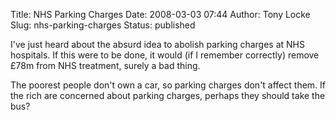 Title: NHS Parking Charges
Date: 2008-03-03 07:44
Author: Tony Locke
Slug: nhs-parking-charges
Status: published

I've just heard about the absurd idea to abolish parking charges at NHS hospitals. If this were to be done, it would (if I remember correctly) remove £78m from NHS treatment, surely a bad thing.  
  
The poorest people don't own a car, so parking charges don't affect them. If the rich are concerned about parking charges, perhaps they should take the bus?
